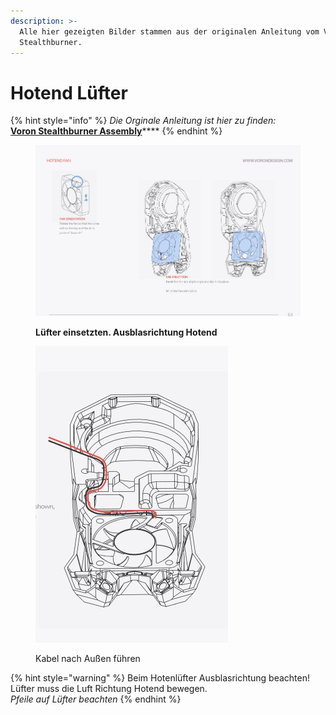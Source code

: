 ```yaml
---
description: >-
  Alle hier gezeigten Bilder stammen aus der originalen Anleitung vom Voron
  Stealthburner.
---
```


# Hotend Lüfter

{% hint style="info" %}
_Die Orginale Anleitung ist hier zu finden:_\
[**Voron Stealthburner Assembly**](https://github.com/VoronDesign/Voron-Stealthburner/tree/main/Manual)****
{% endhint %}

<figure><img src="../../../../../../../.gitbook/assets/fan1.jpg" alt=""><figcaption><p><strong>Lüfter einsetzten. Ausblasrichtung Hotend</strong></p></figcaption></figure>

<figure><img src="../../../../../../../.gitbook/assets/fan2.jpg" alt=""><figcaption><p>Kabel nach Außen führen</p></figcaption></figure>

{% hint style="warning" %}
Beim Hotenlüfter Ausblasrichtung beachten! Lüfter muss die Luft Richtung Hotend bewegen.\
_Pfeile auf Lüfter beachten_
{% endhint %}
